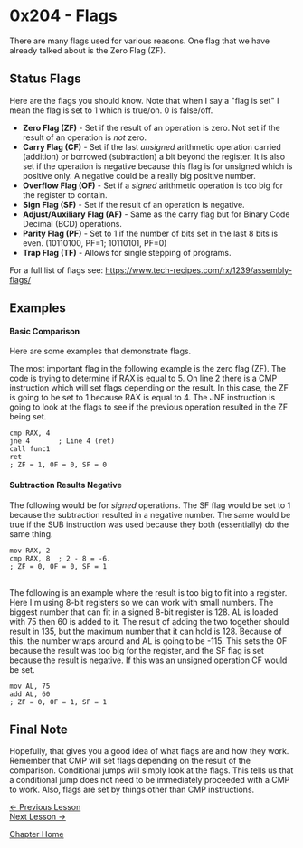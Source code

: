 # 0x204 - Flags
There are many flags used for various reasons. One flag that we have already talked about is the Zero Flag (ZF).

## Status Flags
Here are the flags you should know. Note that when I say a "flag is set" I mean the flag is set to 1 which is true/on. 0 is false/off.
* **Zero Flag (ZF)** - Set if the result of an operation is zero. Not set if the result of an operation is *not* zero.
* **Carry Flag (CF)** - Set if the last *unsigned* arithmetic operation carried (addition) or borrowed (subtraction) a bit beyond the register. It is also set if the operation is negative because this flag is for unsigned which is positive only. A negative could be a really big positive number.
* **Overflow Flag (OF)** - Set if a *signed* arithmetic operation is too big for the register to contain.
* **Sign Flag (SF)** - Set if the result of an operation is negative.
* **Adjust/Auxiliary Flag (AF)** - Same as the carry flag but for Binary Code Decimal (BCD) operations.
* **Parity Flag (PF)** - Set to 1 if the number of bits set in the last 8 bits is even. (10110100, PF=1; 10110101, PF=0)
* **Trap Flag (TF)** - Allows for single stepping of programs.

For a full list of flags see: https://www.tech-recipes.com/rx/1239/assembly-flags/

## Examples
#### Basic Comparison
Here are some examples that demonstrate flags.

The most important flag in the following example is the zero flag (ZF). The code is trying to determine if RAX is equal to 5. On line 2 there is a CMP instruction which will set flags depending on the result. In this case, the ZF is going to be set to 1 because RAX is equal to 4. The JNE instruction is going to look at the flags to see if the previous operation resulted in the ZF being set.
```assembly
cmp RAX, 4
jne 4       ; Line 4 (ret)
call func1
ret
; ZF = 1, OF = 0, SF = 0
```

#### Subtraction Results Negative
The following would be for *signed* operations. The SF flag would be set to 1 because the subtraction resulted in a negative number. The same would be true if the SUB instruction was used because they both (essentially) do the same thing.
```assembly
mov RAX, 2
cmp RAX, 8  ; 2 - 8 = -6.
; ZF = 0, OF = 0, SF = 1
```
<br />
The following is an example where the result is too big to fit into a register. Here I'm using 8-bit registers so we can work with small numbers. The biggest number that can fit in a signed 8-bit register is 128. AL is loaded with 75 then 60 is added to it. The result of adding the two together should result in 135, but the maximum number that it can hold is 128. Because of this, the number wraps around and AL is going to be -115. This sets the OF because the result was too big for the register, and the SF flag is set because the result is negative. If this was an unsigned operation CF would be set.

```assembly
mov AL, 75
add AL, 60
; ZF = 0, OF = 1, SF = 1
```

## Final Note
Hopefully, that gives you a good idea of what flags are and how they work. Remember that CMP will set flags depending on the result of the comparison. Conditional jumps will simply look at the flags. This tells us that a conditional jump does not need to be immediately proceeded with a CMP to work. Also, flags are set by things other than CMP instructions.

[<- Previous Lesson](0x203-Instructions.md)  
[Next Lesson ->](0x205-CallingConventions.md)  

[Chapter Home](0x200-Assembly.md)  
